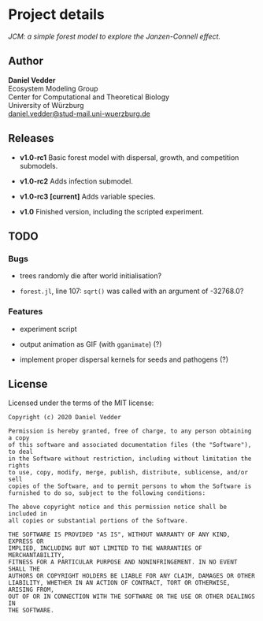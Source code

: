 # Project details

*JCM: a simple forest model to explore the Janzen-Connell effect.*

## Author

**Daniel Vedder**  
Ecosystem Modeling Group  
Center for Computational and Theoretical Biology  
University of Würzburg  
[daniel.vedder@stud-mail.uni-wuerzburg.de](mailto:daniel.vedder@stud-mail.uni-wuerzburg.de)

## Releases

- **v1.0-rc1** Basic forest model with dispersal, growth, and competition submodels.

- **v1.0-rc2** Adds infection submodel.

- **v1.0-rc3 [current]** Adds variable species.

- **v1.0** Finished version, including the scripted experiment.

## TODO

### Bugs

- trees randomly die after world initialisation?

- `forest.jl`, line 107: `sqrt()` was called with an argument of -32768.0?

### Features

- experiment script

- output animation as GIF (with `gganimate`) (?)

- implement proper dispersal kernels for seeds and pathogens (?)

## License

Licensed under the terms of the MIT license:

```
Copyright (c) 2020 Daniel Vedder

Permission is hereby granted, free of charge, to any person obtaining a copy
of this software and associated documentation files (the "Software"), to deal
in the Software without restriction, including without limitation the rights
to use, copy, modify, merge, publish, distribute, sublicense, and/or sell
copies of the Software, and to permit persons to whom the Software is
furnished to do so, subject to the following conditions:

The above copyright notice and this permission notice shall be included in
all copies or substantial portions of the Software.

THE SOFTWARE IS PROVIDED "AS IS", WITHOUT WARRANTY OF ANY KIND, EXPRESS OR
IMPLIED, INCLUDING BUT NOT LIMITED TO THE WARRANTIES OF MERCHANTABILITY,
FITNESS FOR A PARTICULAR PURPOSE AND NONINFRINGEMENT. IN NO EVENT SHALL THE
AUTHORS OR COPYRIGHT HOLDERS BE LIABLE FOR ANY CLAIM, DAMAGES OR OTHER
LIABILITY, WHETHER IN AN ACTION OF CONTRACT, TORT OR OTHERWISE, ARISING FROM,
OUT OF OR IN CONNECTION WITH THE SOFTWARE OR THE USE OR OTHER DEALINGS IN
THE SOFTWARE.
```
